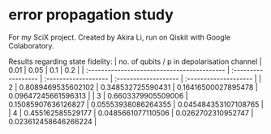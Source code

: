 # error propagation study
For my SciX project. Created by Akira Li, run on Qiskit with Google Colaboratory.

Results regarding state fidelity:
| no. of qubits / p in depolarisation channel | 0\.01               | 0\.05                | 0\.1                 | 0\.2                  |
| :------------------------------------------ | :------------------ | :------------------- | :------------------- | :-------------------- |
| 2                                           | 0\.8089469535602102 | 0\.348532725590431   | 0\.16416500027895478 | 0\.09647245661596313  |
| 3                                           | 0\.6603379905509006 | 0\.15085907636126827 | 0\.05553938086264355 | 0\.045484353107108765 |
| 4                                           | 0\.455162585529177  | 0\.0485661077110506  | 0\.0262702310952747  | 0\.023612458646266224 |
